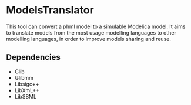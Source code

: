 # ModelsTranslator
This tool can convert a phml model to a simulable Modelica model. It aims to translate models from the most usage modelling languages to other modelling languages, in order to improve models sharing and reuse.

## Dependencies
- Glib
- Glibmm
- Libsigc++
- LibXmL++
- LibSBML
